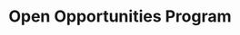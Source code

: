 ---
# This topic lives at
# https://digital.gov/topics/open-opportunities-program

slug: "open-opportunities-program"

# Topic Title
title: "Open Opportunities Program"

# description — keep it short and clear
summary: ""


# Weight
weight: 1

# For more information on managing topics,
# see https://github.com/GSA/digitalgov.gov/wiki
---